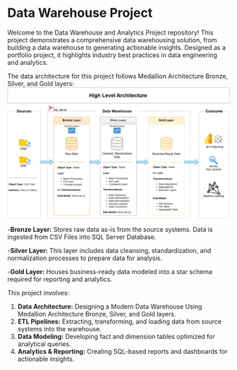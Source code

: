 # Data Warehouse Project
Welcome to the Data Warehouse and Analytics Project repository! 
This project demonstrates a comprehensive data warehousing solution, from building a data warehouse to generating actionable insights. Designed as a portfolio project, it highlights industry best practices in data engineering and analytics.

The data architecture for this project follows Medallion Architecture Bronze, Silver, and Gold layers:
[![Architecturee](docs/data_architecturee.png)](#Project-Architecture)

-**Bronze Layer:** Stores raw data as-is from the source systems. Data is ingested from CSV Files into SQL Server Database.

-**Silver Layer:** This layer includes data cleansing, standardization, and normalization processes to prepare data for analysis.

-**Gold Layer:** Houses business-ready data modeled into a star schema required for reporting and analytics.

This project involves:
1) **Data Architecture:** Designing a Modern Data Warehouse Using Medallion Architecture Bronze, Silver, and Gold layers.
2) **ETL Pipelines:** Extracting, transforming, and loading data from source systems into the warehouse.
3) **Data Modeling:** Developing fact and dimension tables optimized for analytical queries.
4) **Analytics & Reporting:** Creating SQL-based reports and dashboards for actionable insights.
